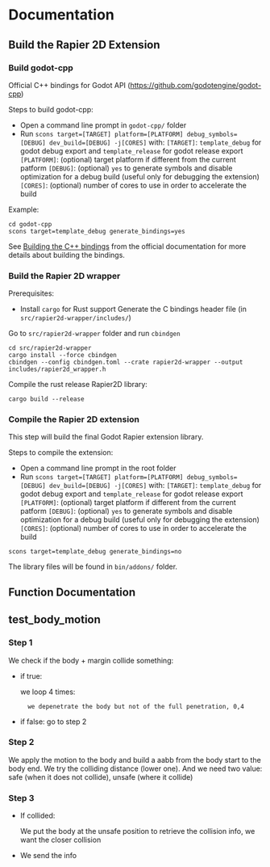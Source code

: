 # Documentation

## Build the Rapier 2D Extension

### Build godot-cpp

Official C++ bindings for Godot API (https://github.com/godotengine/godot-cpp)

Steps to build godot-cpp:
- Open a command line prompt in `godot-cpp/` folder
- Run `scons target=[TARGET] platform=[PLATFORM] debug_symbols=[DEBUG] dev_build=[DEBUG] -j[CORES]` with:
`[TARGET]`: `template_debug` for godot debug export and `template_release` for godot release export
`[PLATFORM]`: (optional) target platform if different from the current patform
`[DEBUG]`: (optional) `yes` to generate symbols and disable optimization for a debug build (useful only for debugging the extension)
`[CORES]`: (optional) number of cores to use in order to accelerate the build

Example:

```
cd godot-cpp
scons target=template_debug generate_bindings=yes
```

See [Building the C++ bindings](https://docs.godotengine.org/en/stable/tutorials/scripting/gdextension/gdextension_cpp_example.html#building-the-c-bindings) from the official documentation for more details about building the bindings.

### Build the Rapier 2D wrapper

Prerequisites:
- Install `cargo` for Rust support
Generate the C bindings header file (in `src/rapier2d-wrapper/includes/`)

Go to `src/rapier2d-wrapper` folder and run `cbindgen`

```
cd src/rapier2d-wrapper
cargo install --force cbindgen
cbindgen --config cbindgen.toml --crate rapier2d-wrapper --output includes/rapier2d_wrapper.h
```

Compile the rust release Rapier2D library:

```
cargo build --release
```

### Compile the Rapier 2D extension

This step will build the final Godot Rapier extension library.

Steps to compile the extension:
- Open a command line prompt in the root folder
- Run `scons target=[TARGET] platform=[PLATFORM] debug_symbols=[DEBUG] dev_build=[DEBUG] -j[CORES]` with:
`[TARGET]`: `template_debug` for godot debug export and `template_release` for godot release export
`[PLATFORM]`: (optional) target platform if different from the current patform
`[DEBUG]`: (optional) `yes` to generate symbols and disable optimization for a debug build (useful only for debugging the extension)
`[CORES]`: (optional) number of cores to use in order to accelerate the build

```
scons target=template_debug generate_bindings=no
```

The library files will be found in `bin/addons/` folder.

## Function Documentation

## test_body_motion

### Step 1

We check if the body + margin collide something:
- if true: 
    
    we loop 4 times: 
        
        we depenetrate the body but not of the full penetration, 0,4 
- if false: go to step 2

### Step 2
                
We apply the motion to the body and build a aabb from the body start to the body end. 
We try the colliding distance (lower one). And we need two value: safe (when it does not collide), unsafe (where it collide)

### Step 3
            
- If collided:

    We put the body at the unsafe position to retrieve the collision info, we want the closer collision
- We send the info
